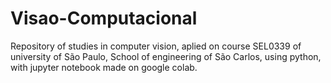 # Visao-Computacional
Repository of studies in computer vision, aplied on course SEL0339 of university of São Paulo, School of engineering of São Carlos, using python, with jupyter notebook made on google colab.
